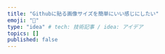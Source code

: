```yaml
---
title: "Githubに貼る画像サイズを簡単にいい感じにしたい"
emoji: "🐙"
type: "idea" # tech: 技術記事 / idea: アイデア
topics: []
published: false
---
```

